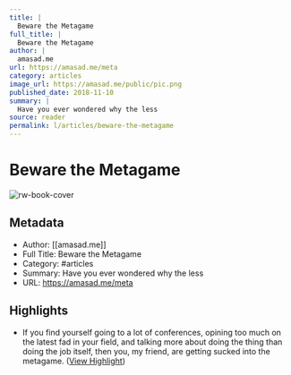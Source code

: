 ```yaml
---
title: |
  Beware the Metagame
full_title: |
  Beware the Metagame
author: |
  amasad.me
url: https://amasad.me/meta
category: articles
image_url: https://amasad.me/public/pic.png
published_date: 2018-11-10
summary: |
  Have you ever wondered why the less 
source: reader
permalink: l/articles/beware-the-metagame
---
```

# Beware the Metagame

![rw-book-cover](https://amasad.me/public/pic.png)

## Metadata
- Author: [[amasad.me]]
- Full Title: Beware the Metagame
- Category: #articles
- Summary:  Have you ever wondered why the less 
- URL: https://amasad.me/meta

## Highlights
- If you find yourself going to a lot of conferences, opining too much on the latest fad in your field, and talking more about doing the thing than doing the job itself, then you, my friend, are getting sucked into the metagame. ([View Highlight](https://read.readwise.io/read/01h9x5rsaa886k2b06s8ywjwq8))



